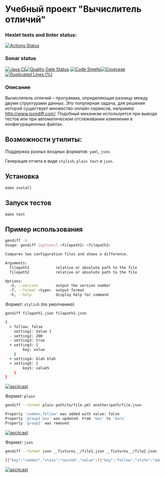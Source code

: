 # Учебный проект "Вычислитель отличий"

### Hexlet tests and linter status:
[![Actions Status](https://github.com/glincow/java-project-71/actions/workflows/hexlet-check.yml/badge.svg)](https://github.com/glincow/java-project-71/actions)

### Sonar status
[![Java CI](https://github.com/glincow/java-project-71/actions/workflows/build.yml/badge.svg)](https://github.com/glincow/java-project-71/actions/workflows/build.yml)[![Quality Gate Status](https://sonarcloud.io/api/project_badges/measure?project=glincow_java-project-71&metric=alert_status)](https://sonarcloud.io/summary/new_code?id=glincow_java-project-71) [![Code Smells](https://sonarcloud.io/api/project_badges/measure?project=glincow_java-project-71&metric=code_smells)](https://sonarcloud.io/summary/new_code?id=glincow_java-project-71)[![Coverage](https://sonarcloud.io/api/project_badges/measure?project=glincow_java-project-71&metric=coverage)](https://sonarcloud.io/summary/new_code?id=glincow_java-project-71)[![Duplicated Lines (%)](https://sonarcloud.io/api/project_badges/measure?project=glincow_java-project-71&metric=duplicated_lines_density)](https://sonarcloud.io/summary/new_code?id=glincow_java-project-71)


### Описание

Вычислитель отличий – программа, определяющая разницу между двумя структурами данных. Это популярная задача, для решения которой существует множество онлайн сервисов, например http://www.jsondiff.com/. Подобный механизм используется при выводе тестов или при автоматическом отслеживании изменении в конфигурационных файлах.

## Возможности утилиты:

Поддержка разных входных форматов: `yaml`, `json`.

Генерация отчета в виде `stylish`, `plain text` и `json`.

## Установка
```
make install
```
## Запуск тестов
```
make test
```

## Пример использования
```bash
gendiff -h
Usage: gendiff [options] <filepath1> <filepath2>

Compares two configuration files and shows a difference.

Arguments:
  filepath1            relative or absolute path to the file
  filepath2            relative or absolute path to the file

Options:
  -V, --version        output the version number
  -f, --format <type>  output format
  -h, --help           display help for command
```

Формат: `stylish` (по умолчанию)
```bash
gendiff filepath1.json filepath2.json

{
  + follow: false
    setting1: Value 1
  - setting2: 200
  - setting3: true
  + setting3: {
        key: value
    }
  + setting4: blah blah
  + setting5: {
        key5: value5
    }
}

```
[![asciicast](https://asciinema.org/a/MxI1jz1SuZhjmhXq8MfnLU5Ca.svg)](https://asciinema.org/a/MxI1jz1SuZhjmhXq8MfnLU5Ca)

Формат: `plain`
```bash
gendiff --format plain path/to/file.yml another/path/file.json

Property 'common.follow' was added with value: false
Property 'group1.baz' was updated. From 'bas' to 'bars'
Property 'group2' was removed

```

[![asciicast](https://asciinema.org/a/LmE6IU1TE75VE3fQXtoF4aUlv.svg)](https://asciinema.org/a/LmE6IU1TE75VE3fQXtoF4aUlv)

Формат: `json`
```bash
gendiff --format json __fixtures__/file1.json __fixtures__/file2.json

[{"key":"common","state":"nested","value":[{"key":"follow","state":"added","value":false},{"key":"setting1","state":"notChanged","value":"Value 1"},{"key":"setting2","state":"deleted","value":200},{"key":"setting3","state":"changed","value1":true,"value2":null},{"key":"setting4","state":"added","value":"blah blah"},{"key":"setting5","state":"added","value":{"key5":"value5"}},{"key":"setting6","state":"nested","value":[{"key":"doge","state":"nested","value":[{"key":"wow","state":"changed","value1":"","value2":"so much"}]},{"key":"key","state":"notChanged","value":"value"},{"key":"ops","state":"added","value":"vops"}]}]},{"key":"group1","state":"nested","value":[{"key":"baz","state":"changed","value1":"bas","value2":"bars"},{"key":"foo","state":"notChanged","value":"bar"},{"key":"nest","state":"changed","value1":{"key":"value"},"value2":"str"}]},{"key":"group2","state":"deleted","value":{"abc":12345,"deep":{"id":45}}},{"key":"group3","state":"added","value":{"deep":{"id":{"number":45}},"fee":100500}}]

```
[![asciicast](https://asciinema.org/a/kfbw3a6upd9yxUwNIeUjNAh27.svg)](https://asciinema.org/a/kfbw3a6upd9yxUwNIeUjNAh27)





